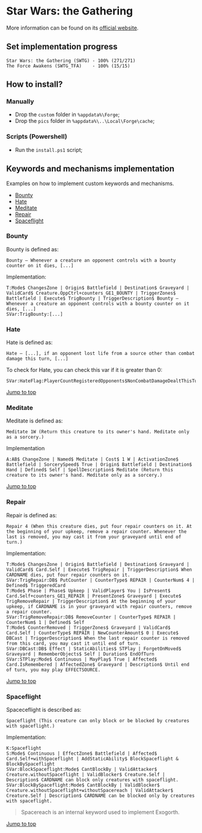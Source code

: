 # Star Wars: the Gathering

More information can be found on its [official website](https://www.starwarsthegathering.com).

## Set implementation progress

```text
Star Wars: the Gathering (SWTG) - 100% (271/271)
The Force Awakens (SWTG_TFA)    - 100% (15/15)
```

## How to install?

### Manually

* Drop the `custom` folder in `%appdata%\Forge`;
* Drop the `pics` folder in `%appdata%\..\Local\Forge\cache`;

### Scripts (Powershell)

* Run the `install.ps1` script;

## Keywords and mechanisms implementation

Examples on how to implement custom keywords and mechanisms.

* [Bounty](#bounty)
* [Hate](#hate)
* [Meditate](#meditate)
* [Repair](#repair)
* [Spaceflight](#spaceflight)

### Bounty

Bounty is defined as:

```text
Bounty — Whenever a creature an opponent controls with a bounty counter on it dies, [...]
```

Implementation:

```text
T:Mode$ ChangesZone | Origin$ Battlefield | Destination$ Graveyard | ValidCard$ Creature.OppCtrl+counters_GE1_BOUNTY | TriggerZones$ Battlefield | Execute$ TrigBounty | TriggerDescription$ Bounty — Whenever a creature an opponent controls with a bounty counter on it dies, [...]
SVar:TrigBounty:[...]

```

### Hate

Hate is defined as:

```text
Hate — [...], if an opponent lost life from a source other than combat damage this turn, [...]
```

To check for Hate, you can check this var if it is greater than 0:

```text
SVar:HateFlag:PlayerCountRegisteredOpponents$NonCombatDamageDealtThisTurn
```

[Jump to top](#keywords-and-mechanisms-implementation)

### Meditate

Meditate is defined as:

```text
Meditate 1W (Return this creature to its owner's hand. Meditate only as a sorcery.)
```

Implementation

```text
A:AB$ ChangeZone | Named$ Meditate | Cost$ 1 W | ActivationZone$ Battlefield | SorcerySpeed$ True | Origin$ Battlefield | Destination$ Hand | Defined$ Self | SpellDescription$ Meditate (Return this creature to its owner's hand. Meditate only as a sorcery.)
```

[Jump to top](#keywords-and-mechanisms-implementation)

### Repair

Repair is defined as:

```text
Repair 4 (When this creature dies, put four repair counters on it. At the beginning of your upkeep, remove a repair counter. Whenever the last is removed, you may cast it from your graveyard until end of turn.)
```

Implementation:

```text
T:Mode$ ChangesZone | Origin$ Battlefield | Destination$ Graveyard | ValidCard$ Card.Self | Execute$ TrigRepair | TriggerDescription$ When CARDNAME dies, put four repair counters on it.
SVar:TrigRepair:DB$ PutCounter | CounterType$ REPAIR | CounterNum$ 4 | Defined$ TriggeredCard
T:Mode$ Phase | Phase$ Upkeep | ValidPlayer$ You | IsPresent$ Card.Self+counters_GE1_REPAIR | PresentZone$ Graveyard | Execute$ TrigRemoveRepair | TriggerDescription$ At the beginning of your upkeep, if CARDNAME is in your graveyard with repair counters, remove a repair counter.
SVar:TrigRemoveRepair:DB$ RemoveCounter | CounterType$ REPAIR | CounterNum$ 1 | Defined$ Self
T:Mode$ CounterRemoved | TriggerZones$ Graveyard | ValidCard$ Card.Self | CounterType$ REPAIR | NewCounterAmount$ 0 | Execute$ DBCast | TriggerDescription$ When the last repair counter is removed from this card, you may cast it until end of turn.
SVar:DBCast:DB$ Effect | StaticAbilities$ STPlay | ForgetOnMoved$ Graveyard | RememberObjects$ Self | Duration$ EndOfTurn
SVar:STPlay:Mode$ Continuous | MayPlay$ True | Affected$ Card.IsRemembered | AffectedZone$ Graveyard | Description$ Until end of turn, you may play EFFECTSOURCE.
```

[Jump to top](#keywords-and-mechanisms-implementation)

### Spaceflight

Spaceceflight is described as:

```text
Spaceflight (This creature can only block or be blocked by creatures with spaceflight.)
```

Implementation:

```text
K:Spaceflight
S:Mode$ Continuous | EffectZone$ Battlefield | Affected$ Card.Self+withSpaceflight | AddStaticAbility$ BlockSpaceflight & BlockBySpaceflight
SVar:BlockSpaceflight:Mode$ CantBlockBy | ValidAttacker$ Creature.withoutSpaceflight | ValidBlocker$ Creature.Self | Description$ CARDNAME can block only creatures with spaceflight.
SVar:BlockBySpaceflight:Mode$ CantBlockBy | ValidBlocker$ Creature.withoutSpaceflight+withoutSpacereach | ValidAttacker$ Creature.Self | Description$ CARDNAME can be blocked only by creatures with spaceflight.
```

> Spacereach is an internal keyword used to implement Exogorth.

[Jump to top](#keywords-and-mechanisms-implementation)

